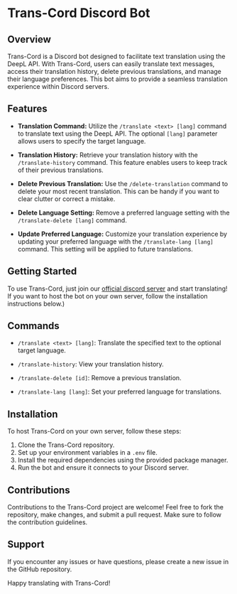 # Trans-Cord Discord Bot

## Overview

Trans-Cord is a Discord bot designed to facilitate text translation using the DeepL API. With Trans-Cord, users can easily translate text messages, access their translation history, delete previous translations, and manage their language preferences. This bot aims to provide a seamless translation experience within Discord servers.

## Features

- **Translation Command:** Utilize the `/translate <text> [lang]` command to translate text using the DeepL API. The optional `[lang]` parameter allows users to specify the target language.

- **Translation History:** Retrieve your translation history with the `/translate-history` command. This feature enables users to keep track of their previous translations.

- **Delete Previous Translation:** Use the `/delete-translation` command to delete your most recent translation. This can be handy if you want to clear clutter or correct a mistake.

- **Delete Language Setting:** Remove a preferred language setting with the `/translate-delete [lang]` command.

- **Update Preferred Language:** Customize your translation experience by updating your preferred language with the `/translate-lang [lang]` command. This setting will be applied to future translations.

## Getting Started

To use Trans-Cord, just join our [official discord server](https://discord.gg/8besmQbW) and start translating! If you want to host the bot on your own server, follow the installation instructions below.)  

## Commands

- `/translate <text> [lang]`: Translate the specified text to the optional target language.

- `/translate-history`: View your translation history.

- `/translate-delete [id]`: Remove a previous translation.

- `/translate-lang [lang]`: Set your preferred language for translations.

## Installation

To host Trans-Cord on your own server, follow these steps:

1. Clone the Trans-Cord repository.
2. Set up your environment variables in a `.env` file.
3. Install the required dependencies using the provided package manager. 
4. Run the bot and ensure it connects to your Discord server.

## Contributions

Contributions to the Trans-Cord project are welcome! Feel free to fork the repository, make changes, and submit a pull request. Make sure to follow the contribution guidelines.

## Support

If you encounter any issues or have questions, please create a new issue in the GitHub repository.

Happy translating with Trans-Cord!
